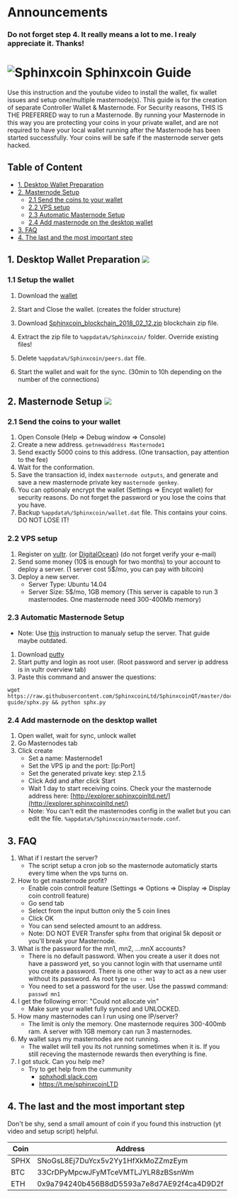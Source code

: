 # Announcements
### Do not forget step 4. It really means a lot to me. I realy appreciate it. Thanks!

# ![Sphinxcoin](https://raw.githubusercontent.com/SphinxcoinLtd/install-guide/master/logo.png) Sphinxcoin Guide

Use this instruction and the youtube video to install the wallet, fix wallet issues and setup one/multiple masternode(s).
This guide is for the creation of separate Controller Wallet & Masternode.
For Security reasons, THIS IS THE PREFERRED way to run a Masternode. By running your Masternode in this way you are protecting
your coins in your private wallet, and are not required to have your local wallet running after the Masternode has been started successfully.
Your coins will be safe if the masternode server gets hacked.

## Table of Content
* [1. Desktop Wallet Preparation](#1-desktop-wallet-preparation-)
* [2. Masternode Setup](#2-masternode-setup-)
	* [2.1 Send the coins to your wallet](#21-send-the-coins-to-your-wallet)
	* [2.2 VPS setup](#22-vps-setup)
	* [2.3 Automatic Masternode Setup](#23-automatic-masternode-setup)
	* [2.4 Add masternode on the desktop wallet](#24-add-masternode-on-the-desktop-wallet)
* [3. FAQ](#3-faq)
* [4. The last and the most important step](#4-the-last-and-the-most-important-step)

## 1. Desktop Wallet Preparation <a href="https://www.youtube.com/watch?v=CtnJlrl-kU0" target="_blank"><img src="https://i.imgur.com/SY3eO38.png"></a>

### 1.1 Setup the wallet
1. Download the [wallet](https://github.com/SphinxcoinLtd/SphinxcoinQT/releases/tag/v1.9.9)
1. Start and Close the wallet. (creates the folder structure)
1. Download [Sphinxcoin_blockchain_2018_02_12.zip](https://github.com/SphinxcoinLtd/SphinxcoinQT/releases/download/v1.9.9/blockchain-20180212.zip ) blockchain zip file.
1. Extract the zip file to `%appdata%/Sphinxcoin/` folder. Override existing files!


1. Delete `%appdata%/Sphinxcoin/peers.dat` file.
1. Start the wallet and wait for the sync. (30min to 10h depending on the number of the connections)

## 2. Masternode Setup <a href="https://www.youtube.com/watch?v=-Lt-ifQxS-w" target="_blank"><img src="https://i.imgur.com/SY3eO38.png"></a>

### 2.1 Send the coins to your wallet
1. Open Console (Help => Debug window => Console)
1. Create a new address. `getnewaddress Masternode1`
1. Send exactly 5000 coins to this address. (One transaction, pay attention to the fee)
1. Wait for the conformation.
1. Save the transaction id, index `masternode outputs`, and generate and save a new masternode private key `masternode genkey`.
1. You can optionaly encrypt the wallet (Settings => Encypt wallet) for security reasons. Do not forget the password or you lose the coins that you have.
1. Backup `%appdata%/Sphinxcoin/wallet.dat` file. This contains your coins. DO NOT LOSE IT!

### 2.2 VPS setup
1. Register on [vultr](https://www.vultr.com/?ref=7205683). (or [DigitalOcean](https://m.do.co/c/93892c483019)) (do not forget verify your e-mail)
1. Send some money (10$ is enough for two months) to your account to deploy a server. (1 server cost 5$/mo, you can pay with bitcoin)
1. Deploy a new server.
    - Server Type: Ubuntu 14.04  
    - Server Size: 5$/mo, 1GB memory (This server is capable to run 3 masternodes. One masternode need 300-400Mb memory)

### 2.3 Automatic Masternode Setup
- Note: Use [this](https://github.com/SphinxcoinLtd/SphinxcoinQT/blob/master/doc/install-guide/MANUAL_SETUP.md) instruction to manualy setup the server. That guide maybe outdated.
1. Download [putty](https://the.earth.li/~sgtatham/putty/latest/w64/putty-64bit-0.70-installer.msi)
1. Start putty and login as root user. (Root password and server ip address is in vultr overview tab)
1. Paste this command and answer the questions:
```
wget https://raw.githubusercontent.com/SphinxcoinLtd/SphinxcoinQT/master/doc/install-guide/sphx.py && python sphx.py
```

### 2.4 Add masternode on the desktop wallet

1. Open wallet, wait for sync, unlock wallet
1. Go Masternodes tab
1. Click create
	- Set a name: Masternode1
	- Set the VPS ip and the port: [Ip:Port]
	- Set the generated private key: step 2.1.5
	- Click Add and after click Start
	- Wait 1 day to start receiving coins. Check your the masternode address here: [http://explorer.sphinxcoinltd.net/](http://explorer.sphinxcoinltd.net/)
	- Note: You can't edit the masternodes config in the wallet but you can edit the file. `%appdata%/Sphinxcoin/masternode.conf`.

## 3. FAQ

1. What if I restart the server?
	- The script setup a cron job so the masternode automaticly starts every time when the vps turns on.
1. How to get masternode profit?
	- Enable coin controll feature (Settings => Options => Display => Display coin controll feature)
	- Go send tab
	- Select from the input button only the 5 coin lines
	- Click OK
	- You can send selected amount to an address.
	- Note: DO NOT EVER Transfer sphx from that original 5k deposit or you'll break your Masternode.
1. What is the password for the mn1, mn2, ...mnX accounts?
	- There is no default password. When you create a user it does not have a password yet, so you cannot login with that username until you create a password. There is one other way to act as a new user without its password. As root type `su - mn1`
	- You need to set a password for the user. Use the passwd command: `passwd mn1`
1. I get the following error: "Could not allocate vin"
	- Make sure your wallet fully synced and UNLOCKED.
1. How many masternodes can I run using one IP/server?
	- The limit is only the memory. One masternode requires 300-400mb ram. A server with 1GB memory can run 3 masternodes.
1. My wallet says my masternodes are not running.
	- The wallet will tell you its not running sometimes when it is. If you still receving the masternode rewards then everything is fine.
1. I got stuck. Can you help me?
	- Try to get help from the cummunity
		- [sphxhodl.slack.com](https://sphxhodl.slack.com)
		- [https://t.me/sphinxcoinLTD ](https://t.me/sphinxcoinLTD )

## 4. The last and the most important step

Don't be shy, send a small amount of coin if you found this instruction (yt video and setup script) helpful.

| Coin | Address  |
| -----| ---------|
| SPHX | SNoGsL8Ej7DuYcx5v2Yy1HfXkMoZZmzEym  |
| BTC  | 33CrDPyMpcwJFyMTceVMTLJYLR8zBSsnWm  |
| ETH  | 0x9a794240b456B8dD5593a7e8d7AE92f4ca4D9D2f |
